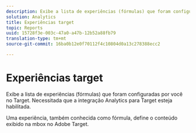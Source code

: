 ```yaml
---
description: Exibe a lista de experiências (fórmulas) que foram configuradas por você no Target. Necessitada que a integração Analytics para Target esteja habilitada.
solution: Analytics
title: Experiências target
topic: Reports
uuid: 15728f3e-003c-47a0-a47b-12b52a88fb79
translation-type: tm+mt
source-git-commit: 16ba0b12e0f70112f4c10804d0a13c278388ecc2

---
```



# Experiências target

Exibe a lista de experiências (fórmulas) que foram configuradas por você no Target. Necessitada que a integração Analytics para Target esteja habilitada.

Uma experiência, também conhecida como fórmula, define o conteúdo exibido na mbox no Adobe Target.
